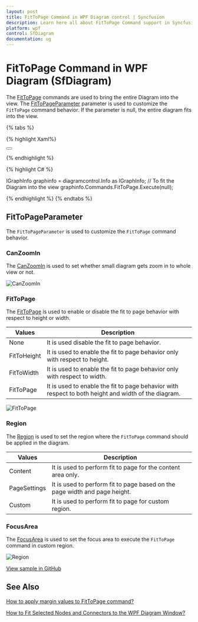 ```yaml
---
layout: post
title: FitToPage Command in WPF Diagram control | Syncfusion
description: Learn here all about FitToPage Command support in Syncfusion WPF Diagram (SfDiagram) control and more.
platform: wpf
control: SfDiagram
documentation: ug
---
```


# FitToPage Command in WPF Diagram (SfDiagram)

The [FitToPage](https://help.syncfusion.com/cr/wpf/Syncfusion.UI.Xaml.Diagram.IDiagramCommands.html#Syncfusion_UI_Xaml_Diagram_IDiagramCommands_FitToPage) commands are used to bring the entire Diagram into the view. The [FitToPageParameter](https://help.syncfusion.com/cr/wpf/Syncfusion.UI.Xaml.Diagram.FitToPageParameter.html) parameter is used to customize the `FitToPage` command behavior. If the parameter is null, the entire diagram fits into the view.

{% tabs %}

{% highlight Xaml%}

<Button Height="50" Content="FitToPage" Name="FitToPage" Command="Syncfusion:DiagramCommands.FitToPage"></Button>

{% endhighlight %}

{% highlight C# %}

IGraphInfo graphinfo = diagramcontrol.Info as IGraphInfo;
// To fit the Diagram into the view
graphinfo.Commands.FitToPage.Execute(null);

{% endhighlight %}
{% endtabs %}

## FitToPageParameter

The `FitToPageParameter` is used to customize the `FitToPage` command behavior.

### CanZoomIn

The [CanZoomIn](https://help.syncfusion.com/cr/wpf/Syncfusion.UI.Xaml.Diagram.FitToPageParameter.html#Syncfusion_UI_Xaml_Diagram_FitToPageParameter_CanZoomIn) is used to set whether small diagram gets zoom in to whole view or not.

![CanZoomIn](Commands_Images/Commands_img18.gif)

### FitToPage 

The [FitToPage](https://help.syncfusion.com/cr/wpf/Syncfusion.UI.Xaml.Diagram.FitToPageParameter.html#Syncfusion_UI_Xaml_Diagram_FitToPageParameter_FitToPage) is used to enable or disable the fit to page behavior with respect to height or width.

| Values | Description |
| --- | --- |
| None | It is used disable the fit to page behavior. |
| FitToHeight | It is used to enable the fit to page behavior only with respect to height. |
| FitToWidth | It is used to enable the fit to page behavior only with respect to width. |
| FitToPage | It is used to enable the fit to page behavior with respect to both height and width of the diagram. |

![FitToPage](Commands_Images/Commands_img19.gif)

### Region

The [Region](https://help.syncfusion.com/cr/wpf/Syncfusion.UI.Xaml.Diagram.FitToPageParameter.html#Syncfusion_UI_Xaml_Diagram_FitToPageParameter_Region) is used to set the region where the `FitToPage` command should be applied in the diagram.

| Values | Description |
| --- | --- |
| Content | It is used to perform fit to page for the content area only. |
| PageSettings | It is used to perform fit to page based on the page width and page height. |
| Custom | It is used to perform fit to page for custom region. |

### FocusArea 

The [FocusArea](https://help.syncfusion.com/cr/wpf/Syncfusion.UI.Xaml.Diagram.FitToPageParameter.html#Syncfusion_UI_Xaml_Diagram_FitToPageParameter_FocusArea) is used to set the focus area to execute the  `FitToPage` command in custom region. 

![Region](Commands_Images/Commands_img20.gif)

[View sample in GitHub](https://github.com/SyncfusionExamples/WPF-Diagram-Examples/tree/master/Samples/Commands/Fit%20to%20page%20command)

## See Also
 
[How to apply margin values to FitToPage command?](https://support.syncfusion.com/kb/article/5474/how-to-apply-margin-to-fittopage-in-wpf-diagram-sfdiagram)

[How to Fit Selected Nodes and Connectors to the WPF Diagram Window?](https://support.syncfusion.com/kb/article/18062/how-to-fit-selected-nodes-and-connectors-to-the-wpf-diagram-window)